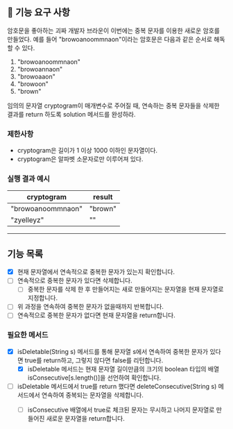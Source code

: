 ## 🚀 기능 요구 사항

암호문을 좋아하는 괴짜 개발자 브라운이 이번에는 중복 문자를 이용한 새로운 암호를 만들었다. 예를 들어 "browoanoommnaon"이라는 암호문은 다음과 같은 순서로 해독할 수 있다.

1. "browoanoommnaon"
2. "browoannaon"
3. "browoaaon"
4. "browoon"
5. "brown"

임의의 문자열 cryptogram이 매개변수로 주어질 때, 연속하는 중복 문자들을 삭제한 결과를 return 하도록 solution 메서드를 완성하라.

### 제한사항

- cryptogram은 길이가 1 이상 1000 이하인 문자열이다.
- cryptogram은 알파벳 소문자로만 이루어져 있다.

### 실행 결과 예시

| cryptogram | result |
| --- | --- |
| "browoanoommnaon" | "brown" |
| "zyelleyz" | "" |

---

## 기능 목록

- [x] 현재 문자열에서 연속적으로 중복한 문자가 있는지 확인합니다.
- [ ] 연속적으로 중복한 문자가 있다면 삭제합니다.
    - [ ] 중복한 문자를 삭제 한 후 만들어지는 새로 만들어지는 문자열을 현재 문자열로 지정합니다.
- [ ] 위 과정을 연속하여 중복한 문자가 없을때까지 반복합니다.
- [ ] 연속적으로 중복한 문자가 없다면 현재 문자열을 return합니다.

### 필요한 메서드

- [x] isDeletable(String s) 메서드를 통해 문자열 s에서 연속하여 중복한 문자가 있다면 true를 return하고, 그렇지 않다면 false를 리턴합니다.
    - [x] isDeletable 메서드는 현재 문자열 길이만큼의 크기의 boolean 타입의 배열 isConsecutive[s.length()]을 선언하여 확인합니다.
- [ ] isDeletable 메서드에서 true를 return 했다면 deleteConsecutive(String s) 메서드에서 연속하여 중복되는 문자열을 삭제합니다.
    - [ ] isConsecutive 배열에서 true로 체크된 문자는 무시하고 나머지 문자열로 만들어진 새로운 문자열을 return합니다.

